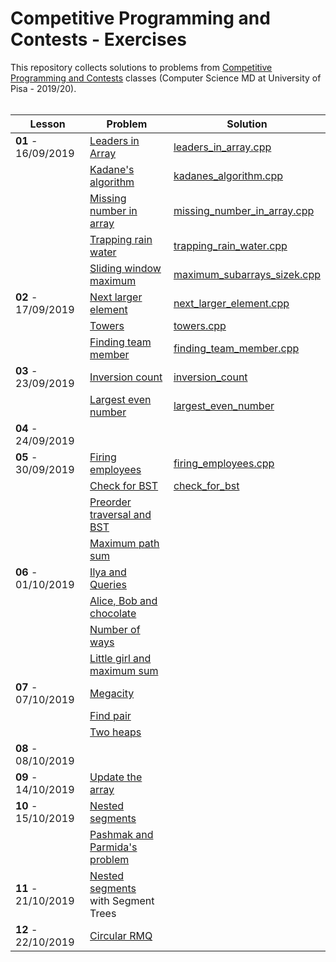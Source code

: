 # Competitive Programming and Contests - Exercises

This repository collects solutions to problems from [Competitive Programming and Contests](https://github.com/rossanoventurini/CompetitiveProgramming) classes (Computer Science MD at University of Pisa - 2019/20).
<br/><br/>

| Lesson | Problem | Solution |
| ------ | ------- | -------- |
| **01** - 16/09/2019 | [Leaders in Array](http://practice.geeksforgeeks.org/problems/leaders-in-an-array/0) | [leaders_in_array.cpp](https://github.com/lorenzovolpi/CPExercises/blob/master/source/lesson01/leaders_in_array/leaders_in_array.cpp) |
|        | [Kadane's algorithm](http://practice.geeksforgeeks.org/problems/kadanes-algorithm/0) | [kadanes_algorithm.cpp](http://practice.geeksforgeeks.org/problems/kadanes-algorithm/0) |
|        | [Missing number in array](http://practice.geeksforgeeks.org/problems/missing-number-in-array/0) | [missing_number_in_array.cpp](https://github.com/lorenzovolpi/CPExercises/blob/master/source/lesson01/missing_number_in_array/missing_number_in_array.cpp) |
|        | [Trapping rain water](http://practice.geeksforgeeks.org/problems/trapping-rain-water/0) | [trapping_rain_water.cpp](https://github.com/lorenzovolpi/CPExercises/blob/master/source/lesson01/trapping_rain_water/trapping_rain_water.cpp) |
|        | [Sliding window maximum](http://practice.geeksforgeeks.org/problems/maximum-of-all-subarrays-of-size-k/0) | [maximum_subarrays_sizek.cpp](https://github.com/lorenzovolpi/CPExercises/blob/master/source/lesson01/maximum_subarrays_sizek/maximum_subarrays_sizek.cpp) |
| **02** - 17/09/2019 | [Next larger element](http://practice.geeksforgeeks.org/problems/next-larger-element/0) | [next_larger_element.cpp](https://github.com/lorenzovolpi/CPExercises/blob/master/source/lesson02/next_larger_element/next_larger_element.cpp) |
|        | [Towers](http://codeforces.com/problemset/problem/37/A?locale=en) | [towers.cpp](https://github.com/lorenzovolpi/CPExercises/blob/master/source/lesson02/towers/towers.cpp) |
|        | [Finding team member](http://codeforces.com/problemset/problem/579/B?locale=en) | [finding_team_member.cpp](https://github.com/lorenzovolpi/CPExercises/blob/master/source/lesson02/finding_team_member/finding_team_member.cpp)
| **03** - 23/09/2019 | [Inversion count](http://www.spoj.com/problems/INVCNT/) | [inversion_count](https://github.com/lorenzovolpi/CPExercises/tree/master/source/lesson03/inversion_count) |
|        | [Largest even number](http://practice.geeksforgeeks.org/problems/largest-even-number/0) | [largest_even_number](https://github.com/lorenzovolpi/CPExercises/tree/master/source/lesson03/largest_even_number) |
| **04** - 24/09/2019 |  |  |
| **05** - 30/09/2019 | [Firing employees](http://practice.geeksforgeeks.org/problems/firing-employees/0) | [firing_employees.cpp](https://github.com/lorenzovolpi/CPExercises/blob/master/source/lesson05/firing_employees/firing_employees.cpp) |
|        | [Check for BST](http://practice.geeksforgeeks.org/problems/check-for-bst/1) | [check_for_bst](https://github.com/lorenzovolpi/CPExercises/tree/master/source/lesson05/check_for_bst) |
|        | [Preorder traversal and BST](http://practice.geeksforgeeks.org/problems/preorder-traversal-and-bst/0) |  |
|        | [Maximum path sum](http://practice.geeksforgeeks.org/problems/maximum-path-sum/1) |  |
| **06** - 01/10/2019| [Ilya and Queries](http://codeforces.com/problemset/problem/313/B?locale=en) |  |
|        | [Alice, Bob and chocolate](http://codeforces.com/problemset/problem/6/C?locale=en) |  |
|        | [Number of ways](http://codeforces.com/problemset/problem/466/C?locale=en) |  |
|        | [Little girl and maximum sum](http://codeforces.com/problemset/problem/276/C?locale=en) |  |
| **07** - 07/10/2019 | [Megacity](http://codeforces.com/problemset/problem/424/B?locale=en) |  |
|        | [Find pair](http://codeforces.com/problemset/problem/160/C?locale=en) |  |
|        | [Two heaps](http://codeforces.com/problemset/problem/353/B?locale=en) |  |
| **08** - 08/10/2019 |  |  |
| **09** - 14/10/2019 | [Update the array](http://www.spoj.com/problems/UPDATEIT/) |  |
| **10** - 15/10/2019 | [Nested segments](http://codeforces.com/problemset/problem/652/D?locale=en) |  |
|        | [Pashmak and Parmida's problem](http://codeforces.com/problemset/problem/459/D?locale=en) |  |
| **11** - 21/10/2019 | [Nested segments](http://codeforces.com/problemset/problem/652/D?locale=en) <br/>with Segment Trees |  |
| **12** - 22/10/2019 | [Circular RMQ](http://codeforces.com/problemset/problem/52/C) |  |
